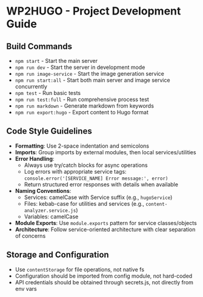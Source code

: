 # WP2HUGO - Project Development Guide

## Build Commands
- `npm start` - Start the main server
- `npm run dev` - Start the server in development mode
- `npm run image-service` - Start the image generation service
- `npm run start:all` - Start both main server and image service concurrently
- `npm test` - Run basic tests
- `npm run test:full` - Run comprehensive process test
- `npm run markdown` - Generate markdown from keywords
- `npm run export:hugo` - Export content to Hugo format

## Code Style Guidelines
- **Formatting**: Use 2-space indentation and semicolons
- **Imports**: Group imports by external modules, then local services/utilities
- **Error Handling**: 
  - Always use try/catch blocks for async operations
  - Log errors with appropriate service tags: `console.error('[SERVICE_NAME] Error message:', error)`
  - Return structured error responses with details when available
- **Naming Conventions**:
  - Services: camelCase with Service suffix (e.g., `hugoService`)
  - Files: kebab-case for utilities and services (e.g., `content-analyzer.service.js`)
  - Variables: camelCase
- **Module Exports**: Use `module.exports` pattern for service classes/objects
- **Architecture**: Follow service-oriented architecture with clear separation of concerns

## Storage and Configuration
- Use `contentStorage` for file operations, not native fs
- Configuration should be imported from config module, not hard-coded
- API credentials should be obtained through secrets.js, not directly from env vars